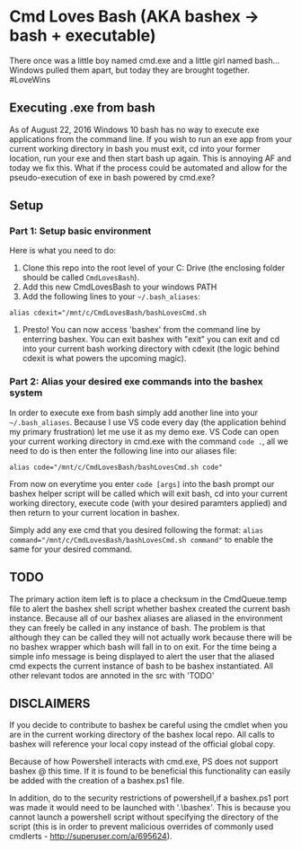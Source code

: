 # Cmd Loves Bash (AKA bashex -> bash + executable)

There once was a little boy named cmd.exe and a little girl named bash... Windows pulled them apart, but today they are brought together. #LoveWins

## Executing .exe from bash

As of August 22, 2016 Windows 10 bash has no way to execute exe applications from the command line. If you wish to run an exe app from your current working directory in bash you must exit, cd into your former location, run your exe and then start bash up again. This is annoying AF and today we fix this. What if the process could be automated and allow for the pseudo-execution of exe in bash powered by cmd.exe?

## Setup

### Part 1: Setup basic environment

Here is what you need to do:

1. Clone this repo into the root level of your C: Drive (the enclosing folder should be called `CmdLovesBash`). 
1. Add this new CmdLovesBash to your windows PATH
1. Add the following lines to your `~/.bash_aliases`: 
```
alias cdexit="/mnt/c/CmdLovesBash/bashLovesCmd.sh
```
1. Presto! You can now access 'bashex' from the command line by enterring bashex. You can exit bashex with "exit" you can exit and cd into your current bash working directory with cdexit (the logic behind cdexit is what powers the upcoming magic).

### Part 2: Alias your desired exe commands into the bashex system

In order to execute exe from bash simply add another line into your `~/.bash_aliases`. Because I use VS code every day (the application behind my primary frustration) let me use it as my demo exe. VS Code can open your current working directory in cmd.exe with the command `code .`, all we need to do is then enter the following line into our aliases file:
```
alias code="/mnt/c/CmdLovesBash/bashLovesCmd.sh code"
```

From now on everytime you enter `code [args]` into the bash prompt our bashex helper script will be called which will exit bash, cd into your current working directory, execute code (with your desired paramters applied) and then return to your current location in bashex. 

Simply add any exe cmd that you desired following the format: 
`alias command="/mnt/c/CmdLovesBash/bashLovesCmd.sh command"`
to enable the same for your desired command.

## TODO

The primary action item left is to place a checksum in the CmdQueue.temp file to alert the bashex shell script whether bashex created the current bash instance. Because all of our bashex aliases are aliased in the environment they can freely be called in any instance of bash. The problem is that although they can be called they will not actually work because there will be no bashex wrapper which bash will fall in to on exit. For the time being a simple info message is being displayed to alert the user that the aliased cmd expects the current instance of bash to be bashex instantiated.
All other relevant todos are annoted in the src with 'TODO'

## DISCLAIMERS

If you decide to contribute to bashex be careful using the cmdlet when you are in the current working directory of the bashex local repo. All calls to bashex will reference your local copy instead of the official global copy.

Because of how Powershell interacts with cmd.exe, PS does not support bashex @ this time. If it is found to be beneficial this functionality can easily be added with the creation of a bashex.ps1 file. 

In addition, do to the security restrictions of powershell,if a bashex.ps1 port was made it would need to be launched with '.\bashex'. This is because you cannot launch a powershell script without specifying the directory of the script (this is in order to prevent malicious overrides of commonly used cmdlerts - http://superuser.com/a/695624).
